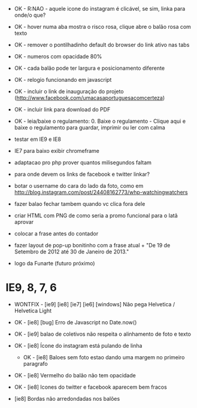 
- OK - R:NAO - aquele icone do instagram é clicável, se sim, linka para onde/o que?
- OK - hover numa aba mostra o risco rosa, clique abre o balão rosa com texto
- OK - remover o pontilhadinho default do browser do link ativo nas tabs
- OK - numeros com opacidade 80%
- OK - cada balão pode ter largura e posicionamento diferente
- OK - relogio funcionando em javascript
- OK - incluir o link de inauguração do projeto (http://www.facebook.com/umacasaportuguesacomcerteza)
- OK - incluir link para download do PDF
- OK - leia/baixe o regulamento: 0. Baixe o regulamento - Clique aqui e baixe o regulamento para guardar, imprimir ou ler com calma

- testar em IE9 e IE8
- IE7 para baixo exibir chromeframe
- adaptacao pro php prover quantos milisegundos faltam
- para onde devem os links de facebook e twitter linkar?
- botar o username do cara do lado da foto, como em http://blog.instagram.com/post/24408162773/whp-watchingwatchers
- fazer balao fechar tambem quando vc clica fora dele

- criar HTML com PNG de como seria a promo funcional para o Iatã aprovar
- colocar a frase antes do contador

- fazer layout de pop-up bonitinho com a frase atual + "De 19 de Setembro de 2012 até 30 de Janeiro de 2013."
- logo da Funarte (futuro próximo)

IE9, 8, 7, 6
============

- WONTFIX - [ie9] [ie8] [ie7] [ie6] [windows] Não pega Helvetica / Helvetica Light

- OK - [ie8] [bug] Erro de Javascript no Date.now()
- OK - [ie9] balao de coletivos não respeita o alinhamento de foto e texto
- OK - [ie8] Ícone do instagram está pulando de linha
  - OK - [ie8] Baloes sem foto estao dando uma margem no primeiro paragrafo
- OK - [ie8] Vermelho do balão não tem opacidade
- OK - [ie8] Icones do twitter e facebook aparecem bem fracos

- [ie8] Bordas não arredondadas nos balões
